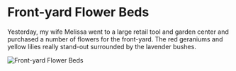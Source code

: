 # Front-yard Flower Beds
Yesterday, my wife Melissa went to a large retail tool and garden center and purchased a
number of flowers for the front-yard. The red geraniums and yellow lilies really stand-out 
surrounded by the lavender bushes.

![Front-yard Flower Beds](img/NationalPark-Regular)
